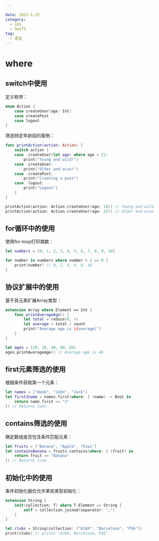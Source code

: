 ```yaml
---
 
date: 2021-1-25
category:
  - iOS
  - Swift
tag: 
  - 语法
---
```


# where

## switch中使用
定义枚举：
``` swift
enum Action {
    case createUser(age: Int)
    case createPost
    case logout
}
```
筛选特定年龄段的案例：
``` swift
func printAction(action: Action) {
    switch action {
    case .createUser(let age) where age < 21:
        print("Young and wild!")
    case .createUser:
        print("Older and wise!")
    case .createPost:
        print("Creating a post")
    case .logout:
        print("Logout")
    }
}

printAction(action: Action.createUser(age: 18)) // Young and wild
printAction(action: Action.createUser(age: 25)) // Older and wise
```

## for循环中的使用
使用for-loop打印偶数：
``` swift
let numbers = [0, 1, 2, 3, 4, 5, 6, 7, 8, 9, 10]

for number in numbers where number % 2 == 0 {
    print(number) // 0, 2, 4, 6, 8, 10
}
```

## 协议扩展中的使用
基于其元素扩展Array类型：
``` swift
extension Array where Element == Int {
    func printAverageAge() {
        let total = reduce(0, +)
        let average = total / count
        print("Average age is \(average)")
    }
}

let ages = [20, 26, 40, 60, 84]
ages.printAverageAge() // Average age is 46
```

## first元素筛选的使用
根据条件获取第一个元素：
``` swift
let names = ["Henk", "John", "Jack"]
let firstJname = names.first(where: { (name) -> Bool in
    return name.first == "J"
}) // Returns John
```

## contains筛选的使用
确定数组是否包含条件匹配元素：
``` swift
let fruits = ["Banana", "Apple", "Kiwi"]
let containsBanana = fruits.contains(where: { (fruit) in
    return fruit == "Banana"
}) // Returns true
```

## 初始化中的使用
条件初始化器仅允许某些类型初始化：
``` swift
extension String {
    init(collection: T) where T.Element == String {
        self = collection.joined(separator: ",")
    }
}

let clubs = String(collection: ["AJAX", "Barcelona", "PSG"])
print(clubs) // prints "AJAX, Barcelona, PSG"
```